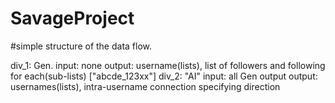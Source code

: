 # SavageProject
 
#simple structure of the data flow.

div_1: Gen.
    input: none
    output: username(lists), list of followers and following for each(sub-lists)
            ["abcde_123xx"]
div_2: "AI"
    input: all Gen output
    output: usernames(lists), intra-username connection specifying direction
